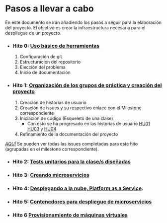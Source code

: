 # Pasos a llevar a cabo
En este documento se irán añadiendo los pasos a seguir para la elaboración del proyecto.
El objetivo es crear la infraestructura necesaria para el despliegue de un proyecto.

- ### Hito 0: [Uso básico de herramientas](https://jj.github.io/IV/documentos/proyecto/0.Repositorio)
	 1. Configuración de git
	 2. Estructuración del repositorio
	 3. Elección del problema
	 4. Inicio de documentación

- ### Hito 1: [Organización de los grupos de práctica y creación del proyecto](https://jj.github.io/IV/documentos/proyecto/1.Infraestructura) 
	1. Creación de historias de usuario
	2. Creación de issues y su respectivo enlace con el Milestone correspondiente
	3. Iniciación de código (Esqueleto de una clase)
		- Con esto se ha progresado en las historias de usuario [HU01](https://github.com/ByteVictor/AnimeFLV-API/issues/1) [HU03](https://github.com/ByteVictor/AnimeFLV-API/issues/3) y [HU04](https://github.com/ByteVictor/AnimeFLV-API/issues/4)
	4. Refinamiento de la documentación del proyecto
		
[*AQUÍ*](https://github.com/ByteVictor/AnimeFLV-API/milestone/1?closed=1) Se pueden ver todas las issues completadas para este hito (agrupadas en el milestone correspondiente). 

- ### Hito 2: [Tests unitarios para la clase/s diseñadas](https://jj.github.io/IV/documentos/proyecto/2.Tests)
- ### Hito 3: [Creando microservicios](https://jj.github.io/IV/documentos/proyecto/3.Microservicios)
- ### Hito 4: [Desplegando a la nube, Platform as a Service](https://jj.github.io/IV/documentos/proyecto/4.PaaS).
- ### Hito 5: [Contenedores para despliegue de microservicios](https://jj.github.io/IV/documentos/proyecto/5.Docker) 
- ### Hito 6 [Provisionamiento de máquinas virtuales](https://jj.github.io/IV/documentos/proyecto/6.Provision)
